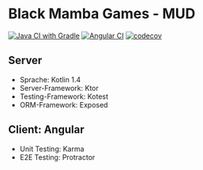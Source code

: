 # Black Mamba Games - MUD

[![Java CI with Gradle](https://github.com/bm-games/BM-MUD/actions/workflows/gradle.yml/badge.svg)](https://github.com/bm-games/BM-MUD/actions/workflows/gradle.yml)
[![Angular CI](https://github.com/bm-games/BM-MUD/actions/workflows/angular.yml/badge.svg)](https://github.com/bm-games/BM-MUD/actions/workflows/angular.yml)
[![codecov](https://codecov.io/gh/bm-games/BM-MUD/branch/master/graph/badge.svg?token=GXM37UTK4T)](https://codecov.io/gh/bm-games/BM-MUD)

[comment]: <> ([![Maintainability Rating]&#40;https://sonarcloud.io/api/project_badges/measure?project=bm-games_BM-MUD&metric=sqale_rating&#41;]&#40;https://sonarcloud.io/dashboard?id=bm-games_BM-MUD&#41; )
[comment]: <> ([![Quality Gate Status]&#40;https://sonarcloud.io/api/project_badges/measure?project=bm-games_BM-MUD&metric=alert_status&#41;]&#40;https://sonarcloud.io/dashboard?id=bm-games_BM-MUD&#41;)


## Server
* Sprache: Kotlin 1.4
* Server-Framework: Ktor
* Testing-Framework: Kotest
* ORM-Framework: Exposed

## Client: Angular
* Unit Testing: Karma
* E2E Testing: Protractor

